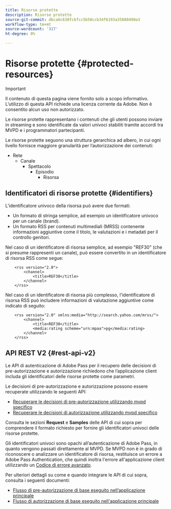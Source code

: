 ```yaml
---
title: Risorse protette
description: Risorse protette
source-git-commit: dbca6c630fcbfcc5b50ccb34f6193a35888490a3
workflow-type: tm+mt
source-wordcount: '317'
ht-degree: 0%

---
```


# Risorse protette {#protected-resources}

>[!IMPORTANT]
>
>Il contenuto di questa pagina viene fornito solo a scopo informativo. L’utilizzo di questa API richiede una licenza corrente da Adobe. Non è consentito alcun uso non autorizzato.

Le risorse protette rappresentano i contenuti che gli utenti possono inviare in streaming e sono identificate da valori univoci stabiliti tramite accordi tra MVPD e i programmatori partecipanti.

Le risorse protette seguono una struttura gerarchica ad albero, in cui ogni livello fornisce maggiore granularità per l’autorizzazione dei contenuti:

* Rete
   * Canale
      * Spettacolo
         * Episodio
            * Risorsa

## Identificatori di risorse protette {#identifiers}

L’identificatore univoco della risorsa può avere due formati:

* Un formato di stringa semplice, ad esempio un identificatore univoco per un canale (brand).
* Un formato RSS per contenuti multimediali (MRSS) contenente informazioni aggiuntive come il titolo, le valutazioni e i metadati per il controllo genitori.

Nel caso di un identificatore di risorsa semplice, ad esempio &quot;REF30&quot; (che si presume rappresenti un canale), può essere convertito in un identificatore di risorsa RSS come segue:

```RSS
    <rss version="2.0"> 
        <channel>
            <title>REF30</title>
        </channel>
    </rss>
```

Nel caso di un identificatore di risorsa più complesso, l&#39;identificatore di risorsa RSS può includere informazioni di valutazione aggiuntive come indicato di seguito:

```RSS
    <rss version="2.0" xmlns:media="http://search.yahoo.com/mrss/"> 
        <channel>
            <title>REF30</title>
            <media:rating scheme="urn:mpaa">pg</media:rating>
        </channel>
    </rss>
```

## API REST V2 {#rest-api-v2}

Le API di autenticazione di Adobe Pass per il recupero delle decisioni di pre-autorizzazione e autorizzazione richiedono che l’applicazione client includa gli identificatori delle risorse protette come parametri.

Le decisioni di pre-autorizzazione e autorizzazione possono essere recuperate utilizzando le seguenti API:

* [Recuperare le decisioni di pre-autorizzazione utilizzando mvpd specifico](/help/authentication/integration-guide-programmers/rest-apis/rest-api-v2/apis/decisions-apis/rest-api-v2-decisions-apis-retrieve-preauthorization-decisions-using-specific-mvpd.md)
* [Recuperare le decisioni di autorizzazione utilizzando mvpd specifico](/help/authentication/integration-guide-programmers/rest-apis/rest-api-v2/apis/decisions-apis/rest-api-v2-decisions-apis-retrieve-authorization-decisions-using-specific-mvpd.md)

Consulta le sezioni **Request** e **Samples** delle API di cui sopra per comprendere il formato richiesto per fornire gli identificatori univoci delle risorse protette.

Gli identificatori univoci sono opachi all’autenticazione di Adobe Pass, in quanto vengono passati direttamente al MVPD. Se MVPD non è in grado di riconoscere o analizzare un identificatore di risorsa, restituisce un errore a Adobe Pass Authentication, che quindi inoltra l&#39;errore all&#39;applicazione client utilizzando un [Codice di errore avanzato](/help/authentication/integration-guide-programmers/features-standard/error-reporting/enhanced-error-codes.md).

Per ulteriori dettagli su come e quando integrare le API di cui sopra, consulta i seguenti documenti:

* [Flusso di pre-autorizzazione di base eseguito nell’applicazione principale](/help/authentication/integration-guide-programmers/rest-apis/rest-api-v2/flows/basic-access-flows/rest-api-v2-basic-preauthorization-primary-application-flow.md)
* [Flusso di autorizzazione di base eseguito nell&#39;applicazione principale](/help/authentication/integration-guide-programmers/rest-apis/rest-api-v2/flows/basic-access-flows/rest-api-v2-basic-authorization-primary-application-flow.md)
